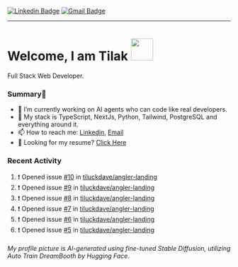 [![Linkedin Badge](https://img.shields.io/badge/-tiluckdave-blue?style=flat-square&logo=Linkedin&logoColor=white&link=https://www.linkedin.com/in/tiluckdave/)](https://www.linkedin.com/in/tiluckdave/)
[![Gmail Badge](https://img.shields.io/badge/-hello@tiluckdave.in-c14438?style=flat-square&logo=Gmail&logoColor=white&link=mailto:hello@tiluckdave.in)](mailto:hello@tiluckdave.in)

---

# Welcome, I am Tilak <img src="https://media.giphy.com/media/mGcNjsfWAjY5AEZNw6/giphy.gif" width="50">
Full Stack Web Developer.

### Summary👋
- 🔭 I’m currently working on AI agents who can code like real developers.
- 🧠 My stack is TypeScript, NextJs, Python, Tailwind, PostgreSQL and everything around it. 
- 📫 How to reach me: [Linkedin](https://www.linkedin.com/in/tiluckdave/), [Email](mailto:hello@tiluckdave.in)
- 📄 Looking for my resume? [Click Here](https://tiluckdave.in/resume.pdf)

### Recent Activity
<!--START_SECTION:activity-->
1. ❗ Opened issue [#10](https://github.com/tiluckdave/angler-landing/issues/10) in [tiluckdave/angler-landing](https://github.com/tiluckdave/angler-landing)
2. ❗ Opened issue [#9](https://github.com/tiluckdave/angler-landing/issues/9) in [tiluckdave/angler-landing](https://github.com/tiluckdave/angler-landing)
3. ❗ Opened issue [#8](https://github.com/tiluckdave/angler-landing/issues/8) in [tiluckdave/angler-landing](https://github.com/tiluckdave/angler-landing)
4. ❗ Opened issue [#7](https://github.com/tiluckdave/angler-landing/issues/7) in [tiluckdave/angler-landing](https://github.com/tiluckdave/angler-landing)
5. ❗ Opened issue [#6](https://github.com/tiluckdave/angler-landing/issues/6) in [tiluckdave/angler-landing](https://github.com/tiluckdave/angler-landing)
6. ❗ Opened issue [#5](https://github.com/tiluckdave/angler-landing/issues/5) in [tiluckdave/angler-landing](https://github.com/tiluckdave/angler-landing)
<!--END_SECTION:activity-->




###### My profile picture is AI-generated using fine-tuned Stable Diffusion, utilizing Auto Train DreamBooth by Hugging Face.
